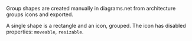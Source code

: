 Group shapes are created manually in diagrams.net
from architecture groups icons and exported.

A single shape is a rectangle and an icon, grouped.
The icon has disabled properties: `moveable`, `resizable`.
